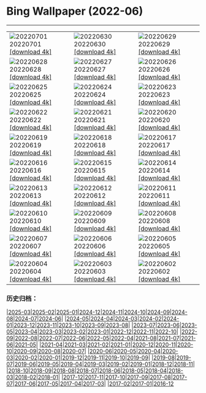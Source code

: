 # Bing Wallpaper (2022-06)
**************

<table><tr><td><img class="wallpaper" src="https://www.bing.com/th?id=OHR.WeatherGirls_EN-GB3781281556_1920x1080.jpg" alt="20220701"> 20220701 <a href="https://www.bing.com/th?id=OHR.WeatherGirls_EN-GB3781281556_UHD.jpg">[download 4k]</a></td><td><img class="wallpaper" src="https://www.bing.com/th?id=OHR.AcramanCrater_EN-GB8125380658_1920x1080.jpg" alt="20220630"> 20220630 <a href="https://www.bing.com/th?id=OHR.AcramanCrater_EN-GB8125380658_UHD.jpg">[download 4k]</a></td><td><img class="wallpaper" src="https://www.bing.com/th?id=OHR.PhangNgaBay_EN-GB7730172584_1920x1080.jpg" alt="20220629"> 20220629 <a href="https://www.bing.com/th?id=OHR.PhangNgaBay_EN-GB7730172584_UHD.jpg">[download 4k]</a></td></tr><tr><td><img class="wallpaper" src="https://www.bing.com/th?id=OHR.Pride2022_EN-GB7412066859_1920x1080.jpg" alt="20220628"> 20220628 <a href="https://www.bing.com/th?id=OHR.Pride2022_EN-GB7412066859_UHD.jpg">[download 4k]</a></td><td><img class="wallpaper" src="https://www.bing.com/th?id=OHR.ValensoleLavender_EN-GB7052718562_1920x1080.jpg" alt="20220627"> 20220627 <a href="https://www.bing.com/th?id=OHR.ValensoleLavender_EN-GB7052718562_UHD.jpg">[download 4k]</a></td><td><img class="wallpaper" src="https://www.bing.com/th?id=OHR.TafilaletOasis_EN-GB6772690494_1920x1080.jpg" alt="20220626"> 20220626 <a href="https://www.bing.com/th?id=OHR.TafilaletOasis_EN-GB6772690494_UHD.jpg">[download 4k]</a></td></tr><tr><td><img class="wallpaper" src="https://www.bing.com/th?id=OHR.BBMomCub_EN-GB6531305395_1920x1080.jpg" alt="20220625"> 20220625 <a href="https://www.bing.com/th?id=OHR.BBMomCub_EN-GB6531305395_UHD.jpg">[download 4k]</a></td><td><img class="wallpaper" src="https://www.bing.com/th?id=OHR.CenoteDiver_EN-GB6203282385_1920x1080.jpg" alt="20220624"> 20220624 <a href="https://www.bing.com/th?id=OHR.CenoteDiver_EN-GB6203282385_UHD.jpg">[download 4k]</a></td><td><img class="wallpaper" src="https://www.bing.com/th?id=OHR.MostarBridge_EN-GB5874860154_1920x1080.jpg" alt="20220623"> 20220623 <a href="https://www.bing.com/th?id=OHR.MostarBridge_EN-GB5874860154_UHD.jpg">[download 4k]</a></td></tr><tr><td><img class="wallpaper" src="https://www.bing.com/th?id=OHR.GlastonburyLights_EN-GB5601936199_1920x1080.jpg" alt="20220622"> 20220622 <a href="https://www.bing.com/th?id=OHR.GlastonburyLights_EN-GB5601936199_UHD.jpg">[download 4k]</a></td><td><img class="wallpaper" src="https://www.bing.com/th?id=OHR.StonehengeSunrise_EN-GB4792814170_1920x1080.jpg" alt="20220621"> 20220621 <a href="https://www.bing.com/th?id=OHR.StonehengeSunrise_EN-GB4792814170_UHD.jpg">[download 4k]</a></td><td><img class="wallpaper" src="https://www.bing.com/th?id=OHR.SwallowtailFlower_EN-GB4087560825_1920x1080.jpg" alt="20220620"> 20220620 <a href="https://www.bing.com/th?id=OHR.SwallowtailFlower_EN-GB4087560825_UHD.jpg">[download 4k]</a></td></tr><tr><td><img class="wallpaper" src="https://www.bing.com/th?id=OHR.Cassowary_EN-GB3525783876_1920x1080.jpg" alt="20220619"> 20220619 <a href="https://www.bing.com/th?id=OHR.Cassowary_EN-GB3525783876_UHD.jpg">[download 4k]</a></td><td><img class="wallpaper" src="https://www.bing.com/th?id=OHR.CelebratingSurfing_EN-GB3200650994_1920x1080.jpg" alt="20220618"> 20220618 <a href="https://www.bing.com/th?id=OHR.CelebratingSurfing_EN-GB3200650994_UHD.jpg">[download 4k]</a></td><td><img class="wallpaper" src="https://www.bing.com/th?id=OHR.Balsamroot_EN-GB2744387111_1920x1080.jpg" alt="20220617"> 20220617 <a href="https://www.bing.com/th?id=OHR.Balsamroot_EN-GB2744387111_UHD.jpg">[download 4k]</a></td></tr><tr><td><img class="wallpaper" src="https://www.bing.com/th?id=OHR.SeonamTemple_EN-GB1932861198_1920x1080.jpg" alt="20220616"> 20220616 <a href="https://www.bing.com/th?id=OHR.SeonamTemple_EN-GB1932861198_UHD.jpg">[download 4k]</a></td><td><img class="wallpaper" src="https://www.bing.com/th?id=OHR.ClingmansDome_EN-GB1571138239_1920x1080.jpg" alt="20220615"> 20220615 <a href="https://www.bing.com/th?id=OHR.ClingmansDome_EN-GB1571138239_UHD.jpg">[download 4k]</a></td><td><img class="wallpaper" src="https://www.bing.com/th?id=OHR.LlangollenBridge_EN-GB0248353691_1920x1080.jpg" alt="20220614"> 20220614 <a href="https://www.bing.com/th?id=OHR.LlangollenBridge_EN-GB0248353691_UHD.jpg">[download 4k]</a></td></tr><tr><td><img class="wallpaper" src="https://www.bing.com/th?id=OHR.OkavangoElephant_EN-GB9949901985_1920x1080.jpg" alt="20220613"> 20220613 <a href="https://www.bing.com/th?id=OHR.OkavangoElephant_EN-GB9949901985_UHD.jpg">[download 4k]</a></td><td><img class="wallpaper" src="https://www.bing.com/th?id=OHR.SierraPonce_EN-GB9567989412_1920x1080.jpg" alt="20220612"> 20220612 <a href="https://www.bing.com/th?id=OHR.SierraPonce_EN-GB9567989412_UHD.jpg">[download 4k]</a></td><td><img class="wallpaper" src="https://www.bing.com/th?id=OHR.MisoolIsland_EN-GB9183905449_1920x1080.jpg" alt="20220611"> 20220611 <a href="https://www.bing.com/th?id=OHR.MisoolIsland_EN-GB9183905449_UHD.jpg">[download 4k]</a></td></tr><tr><td><img class="wallpaper" src="https://www.bing.com/th?id=OHR.CRPoppies_EN-GB9171588119_1920x1080.jpg" alt="20220610"> 20220610 <a href="https://www.bing.com/th?id=OHR.CRPoppies_EN-GB9171588119_UHD.jpg">[download 4k]</a></td><td><img class="wallpaper" src="https://www.bing.com/th?id=OHR.SweetheartAbbey_EN-GB5933965605_1920x1080.jpg" alt="20220609"> 20220609 <a href="https://www.bing.com/th?id=OHR.SweetheartAbbey_EN-GB5933965605_UHD.jpg">[download 4k]</a></td><td><img class="wallpaper" src="https://www.bing.com/th?id=OHR.CommonDolphin_EN-GB5644788662_1920x1080.jpg" alt="20220608"> 20220608 <a href="https://www.bing.com/th?id=OHR.CommonDolphin_EN-GB5644788662_UHD.jpg">[download 4k]</a></td></tr><tr><td><img class="wallpaper" src="https://www.bing.com/th?id=OHR.HaagaRhododendron_EN-GB1473600558_1920x1080.jpg" alt="20220607"> 20220607 <a href="https://www.bing.com/th?id=OHR.HaagaRhododendron_EN-GB1473600558_UHD.jpg">[download 4k]</a></td><td><img class="wallpaper" src="https://www.bing.com/th?id=OHR.IndigoBunting_EN-GB0930783936_1920x1080.jpg" alt="20220606"> 20220606 <a href="https://www.bing.com/th?id=OHR.IndigoBunting_EN-GB0930783936_UHD.jpg">[download 4k]</a></td><td><img class="wallpaper" src="https://www.bing.com/th?id=OHR.JubileeParty_EN-GB9608177289_1920x1080.jpg" alt="20220605"> 20220605 <a href="https://www.bing.com/th?id=OHR.JubileeParty_EN-GB9608177289_UHD.jpg">[download 4k]</a></td></tr><tr><td><img class="wallpaper" src="https://www.bing.com/th?id=OHR.GlassBridge_EN-GB9534648792_1920x1080.jpg" alt="20220604"> 20220604 <a href="https://www.bing.com/th?id=OHR.GlassBridge_EN-GB9534648792_UHD.jpg">[download 4k]</a></td><td><img class="wallpaper" src="https://www.bing.com/th?id=OHR.MoabCycling_EN-GB9125417362_1920x1080.jpg" alt="20220603"> 20220603 <a href="https://www.bing.com/th?id=OHR.MoabCycling_EN-GB9125417362_UHD.jpg">[download 4k]</a></td><td><img class="wallpaper" src="https://www.bing.com/th?id=OHR.FloralQueen_EN-GB9622719385_1920x1080.jpg" alt="20220602"> 20220602 <a href="https://www.bing.com/th?id=OHR.FloralQueen_EN-GB9622719385_UHD.jpg">[download 4k]</a></td></tr></table>

### 历史归档：

|[2025-03](/../2025-03/2025-03.md)|[2025-02](/../2025-02/2025-02.md)|[2025-01](/../2025-01/2025-01.md)|[2024-12](/../2024-12/2024-12.md)|[2024-11](/../2024-11/2024-11.md)|[2024-10](/../2024-10/2024-10.md)|[2024-09](/../2024-09/2024-09.md)|[2024-08](/../2024-08/2024-08.md)|[2024-07](/../2024-07/2024-07.md)|[2024-06](/../2024-06/2024-06.md)|
|[2024-05](/../2024-05/2024-05.md)|[2024-04](/../2024-04/2024-04.md)|[2024-03](/../2024-03/2024-03.md)|[2024-02](/../2024-02/2024-02.md)|[2024-01](/../2024-01/2024-01.md)|[2023-12](/../2023-12/2023-12.md)|[2023-11](/../2023-11/2023-11.md)|[2023-10](/../2023-10/2023-10.md)|[2023-09](/../2023-09/2023-09.md)|[2023-08](/../2023-08/2023-08.md)|
|[2023-07](/../2023-07/2023-07.md)|[2023-06](/../2023-06/2023-06.md)|[2023-05](/../2023-05/2023-05.md)|[2023-04](/../2023-04/2023-04.md)|[2023-03](/../2023-03/2023-03.md)|[2023-02](/../2023-02/2023-02.md)|[2023-01](/../2023-01/2023-01.md)|[2022-12](/../2022-12/2022-12.md)|[2022-11](/../2022-11/2022-11.md)|[2022-10](/../2022-10/2022-10.md)|
|[2022-09](/../2022-09/2022-09.md)|[2022-08](/../2022-08/2022-08.md)|[2022-07](/../2022-07/2022-07.md)|[2022-06](/2022-06.md)|[2022-05](/../2022-05/2022-05.md)|[2022-04](/../2022-04/2022-04.md)|[2021-08](/../2021-08/2021-08.md)|[2021-07](/../2021-07/2021-07.md)|[2021-06](/../2021-06/2021-06.md)|[2021-05](/../2021-05/2021-05.md)|
|[2021-04](/../2021-04/2021-04.md)|[2021-03](/../2021-03/2021-03.md)|[2021-02](/../2021-02/2021-02.md)|[2021-01](/../2021-01/2021-01.md)|[2020-12](/../2020-12/2020-12.md)|[2020-11](/../2020-11/2020-11.md)|[2020-10](/../2020-10/2020-10.md)|[2020-09](/../2020-09/2020-09.md)|[2020-08](/../2020-08/2020-08.md)|[2020-07](/../2020-07/2020-07.md)|
|[2020-06](/../2020-06/2020-06.md)|[2020-05](/../2020-05/2020-05.md)|[2020-04](/../2020-04/2020-04.md)|[2020-03](/../2020-03/2020-03.md)|[2020-02](/../2020-02/2020-02.md)|[2020-01](/../2020-01/2020-01.md)|[2019-12](/../2019-12/2019-12.md)|[2019-11](/../2019-11/2019-11.md)|[2019-10](/../2019-10/2019-10.md)|[2019-09](/../2019-09/2019-09.md)|
|[2019-08](/../2019-08/2019-08.md)|[2019-07](/../2019-07/2019-07.md)|[2019-06](/../2019-06/2019-06.md)|[2019-05](/../2019-05/2019-05.md)|[2019-04](/../2019-04/2019-04.md)|[2019-03](/../2019-03/2019-03.md)|[2019-02](/../2019-02/2019-02.md)|[2019-01](/../2019-01/2019-01.md)|[2018-12](/../2018-12/2018-12.md)|[2018-11](/../2018-11/2018-11.md)|
|[2018-10](/../2018-10/2018-10.md)|[2018-09](/../2018-09/2018-09.md)|[2018-08](/../2018-08/2018-08.md)|[2018-07](/../2018-07/2018-07.md)|[2018-06](/../2018-06/2018-06.md)|[2018-05](/../2018-05/2018-05.md)|[2018-04](/../2018-04/2018-04.md)|[2018-03](/../2018-03/2018-03.md)|[2018-02](/../2018-02/2018-02.md)|[2018-01](/../2018-01/2018-01.md)|
|[2017-12](/../2017-12/2017-12.md)|[2017-11](/../2017-11/2017-11.md)|[2017-10](/../2017-10/2017-10.md)|[2017-09](/../2017-09/2017-09.md)|[2017-08](/../2017-08/2017-08.md)|[2017-07](/../2017-07/2017-07.md)|[2017-06](/../2017-06/2017-06.md)|[2017-05](/../2017-05/2017-05.md)|[2017-04](/../2017-04/2017-04.md)|[2017-03](/../2017-03/2017-03.md)|
|[2017-02](/../2017-02/2017-02.md)|[2017-01](/../2017-01/2017-01.md)|[2016-12](/../2016-12/2016-12.md)